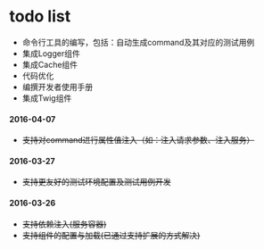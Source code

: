 # todo list

* 命令行工具的编写，包括：自动生成command及其对应的测试用例
* 集成Logger组件
* 集成Cache组件
* 代码优化
* 编撰开发者使用手册
* 集成Twig组件

#### 2016-04-07

* ~~支持对command进行属性值注入（如：注入请求参数、注入服务）~~

#### 2016-03-27

* ~~支持更友好的测试环境配置及测试用例开发~~

#### 2016-03-26

* ~~支持依赖注入(服务容器)~~
* ~~支持组件的配置与加载(已通过支持扩展的方式解决)~~